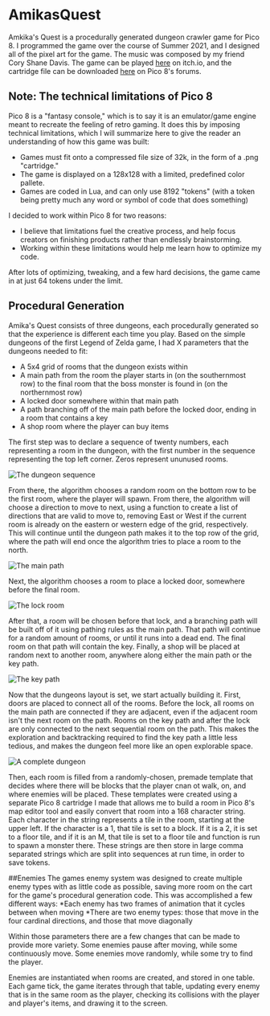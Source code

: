 # AmikasQuest
Amkika's Quest is a procedurally generated dungeon crawler game for Pico 8. I programmed the game over the course of Summer 2021, and I designed all of the pixel art for the game. The music was composed by my friend Cory Shane Davis. The game can be played [here](https://tytydavis.itch.io/amikas-quest) on itch.io, and the cartridge file can be downloaded [here](https://www.lexaloffle.com/bbs/?tid=44570) on Pico 8's forums.

## Note: The technical limitations of Pico 8
Pico 8 is a "fantasy console," which is to say it is an emulator/game engine meant to recreate the feeling of retro gaming. It does this by imposing technical limitations, which I will summarize here to give the reader an understanding of how this game was built:
* Games must fit onto a compressed file size of 32k, in the form of a .png "cartridge."
* The game is displayed on a 128x128 with a limited, predefined color pallete.
* Games are coded in Lua, and can only use 8192 "tokens" (with a token being pretty much any word or symbol of code that does something)

I decided to work within Pico 8 for two reasons:
* I believe that limitations fuel the creative process, and help focus creators on finishing products rather than endlessly brainstorming.
* Working within these limitations would help me learn how to optimize my code.

After lots of optimizing, tweaking, and a few hard decisions, the game came in at just 64 tokens under the limit.

## Procedural Generation
Amika's Quest consists of three dungeons, each procedurally generated so that the experience is different each time you play. Based on the simple dungeons of the first Legend of Zelda game, I had X parameters that the dungeons needed to fit:
* A 5x4 grid of rooms that the dungeon exists within
* A main path from the room the player starts in (on the southernmost row) to the final room that the boss monster is found in (on the northernmost row)
* A locked door somewhere within that main path
* A path branching off of the main path before the locked door, ending in a room that contains a key
* A shop room where the player can buy items

The first step was to declare a sequence of twenty numbers, each representing a room in the dungeon, with the first number in the sequence representing the top left corner. Zeros represent ununused rooms.

![The dungeon sequence](https://i.imgur.com/CaOy6v0.png)

From there, the algorithm chooses a random room on the bottom row to be the first room, where the player will spawn. From there, the algorithm will choose a direction to move to next, using a function to create a list of directions that are valid to move to, removing East or West if the current room is already on the eastern or western edge of the grid, respectively. This will continue until the dungeon path makes it to the top row of the grid, where the path will end once the algorithm tries to place a room to the north.

![The main path](https://i.imgur.com/WlhsNxB.png)

Next, the algorithm chooses a room to place a locked door, somewhere before the final room.

![The lock room](https://i.imgur.com/Bq3OcoQ.png)

After that, a room will be chosen before that lock, and a branching path will be built off of it using pathing rules as the main path. That path will continue for a random amount of rooms, or until it runs into a dead end. The final room on that path will contain the key. Finally, a shop will be placed at random next to another room, anywhere along either the main path or the key path.

![The key path](https://i.imgur.com/jftFdQ2.png)

Now that the dungeons layout is set, we start actually building it. First, doors are placed to connect all of the rooms. Before the lock, all rooms on the main path are connected if they are adjacent, even if the adjacent room isn't the next room on the path. Rooms on the key path and after the lock are only connected to the next sequential room on the path. This makes the exploration and backtracking required to find the key path a little less tedious, and makes the dungeon feel more like an open explorable space.

![A complete dungeon](https://i.imgur.com/wTxQuYV.png)

Then, each room is filled from a randomly-chosen, premade template that decides where there will be blocks that the player cnan ot walk, on, and where enemies will be placed. These templates were created using a separate Pico 8 cartridge I made that allows me to build a room in Pico 8's map editor tool and easily convert that room into a 168 character string. Each character in the string represents a tile in the room, starting at the upper left. If the character is a 1, that tile is set to a block. If it is a 2, it is set to a floor tile, and if it is an M, that tile is set to a floor tile and function is run to spawn a monster there.
These strings are then store in large comma separated strings which are split into sequences at run time, in order to save tokens.

##Enemies
The games enemy system was designed to create multiple enemy types with as little code as possible, saving more room on the cart for the game's procedural generation code. This was accomplished a few different ways:
*Each enemy has two frames of animation that it cycles between when moving
*There are two enemy types: those that move in the four cardinal directions, and those that move diagonally

Within those parameters there are a few changes that can be made to provide more variety. Some enemies pause after moving, while some continuously move. Some enemies move randomly, while some try to find the player.

Enemies are instantiated when rooms are created, and stored in one table. Each game tick, the game iterates through that table, updating every enemy that is in the same room as the player, checking its collisions with the player and player's items, and drawing it to the screen.



